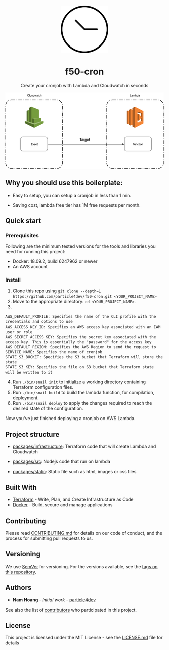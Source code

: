 <p align="center">
  <img src="logo.jpg" width="150" />
</p>

<h1 align="center">
  f50-cron
  <br>
</h1>

<p align="center">
  Create your cronjob with Lambda and Cloudwatch in seconds
</p>

<p align="center">
  <img src="architecture/diagram.png" />
</p>

## Why you should use this boilerplate:

- Easy to setup, you can setup a cronjob in less than 1 min.

- Saving cost, lambda free tier has 1M free requests per month.

## Quick start

### Prerequisites

Following are the minimum tested versions for the tools and libraries you need for running this project:

- Docker: 18.09.2, build 6247962 or newer
- An AWS account

### Install

1.  Clone this repo using `git clone --depth=1 https://github.com/particle4dev/f50-cron.git <YOUR_PROJECT_NAME>`
2.  Move to the appropriate directory: `cd <YOUR_PROJECT_NAME>`.<br />
3.	
```
AWS_DEFAULT_PROFILE: Specifies the name of the CLI profile with the credentials and options to use
AWS_ACCESS_KEY_ID: Specifies an AWS access key associated with an IAM user or role
AWS_SECRET_ACCESS_KEY: Specifies the secret key associated with the access key. This is essentially the "password" for the access key
AWS_DEFAULT_REGION: Specifies the AWS Region to send the request to
SERVICE_NAME: Specifies the name of cronjob
STATE_S3_BUCKET: Specifies the S3 bucket that Terraform will store the state
STATE_S3_KEY: Specifies the file on S3 bucket that Terraform state will be written to it
```
4.  Run `./bin/snail init` to initialize a working directory containing Terraform configuration files.<br />
5. Run `./bin/snail build` to build the lambda function, for compilation, deployment.<br />
6. Run `./bin/snail deploy` to apply the changes required to reach the desired state of the configuration.

Now you've just finished deploying a cronjob on AWS Lambda. 

## Project structure

- [packages/infrastructure](packages/infrastructure): Terraform code that will create Lambda and Cloudwatch

- [packages/src](packages/src): Nodejs code that run on lambda 

- [packages/static](packages/static): Static file such as html, images or css files

## Built With

* [Terraform](https://www.terraform.io/) - Write, Plan, and Create Infrastructure as Code
* [Docker](https://www.docker.com/) - Build, secure and manage applications

## Contributing

Please read [CONTRIBUTING.md](CONTRIBUTING.md) for details on our code of conduct, and the process for submitting pull requests to us.

## Versioning

We use [SemVer](http://semver.org/) for versioning. For the versions available, see the [tags on this repository](https://github.com/particle4dev/f50-cron/releases). 

## Authors

* **Nam Hoang** - *Initial work* - [particle4dev](https://github.com/particle4dev)

See also the list of [contributors](AUTHORS) who participated in this project.

## License

This project is licensed under the MIT License - see the [LICENSE.md](LICENSE.md) file for details
